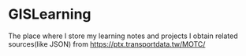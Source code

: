 # GISLearning
The place where I store my learning notes and projects
I obtain related sources(like JSON) from https://ptx.transportdata.tw/MOTC/
